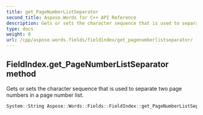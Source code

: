 ```yaml
---
title: get_PageNumberListSeparator
second_title: Aspose.Words for C++ API Reference
description: Gets or sets the character sequence that is used to separate two page numbers in a page number list. 
type: docs
weight: 0
url: /cpp/aspose.words.fields/fieldindex/get_pagenumberlistseparator/
---
```

## FieldIndex.get_PageNumberListSeparator method


Gets or sets the character sequence that is used to separate two page numbers in a page number list.

```cpp
System::String Aspose::Words::Fields::FieldIndex::get_PageNumberListSeparator()
```

